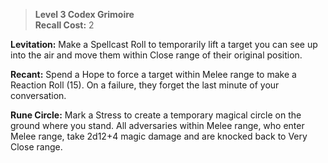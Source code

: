 > **Level 3 Codex Grimoire**  
> **Recall Cost:** 2

**Levitation:** Make a Spellcast Roll to temporarily lift a target you can see up into the air and move them within Close range of their original position.

**Recant:** Spend a Hope to force a target within Melee range to make a Reaction Roll (15). On a failure, they forget the last minute of your conversation.

**Rune Circle:** Mark a Stress to create a temporary magical circle on the ground where you stand. All adversaries within Melee range, who enter Melee range, take 2d12+4 magic damage and are knocked back to Very Close range.
